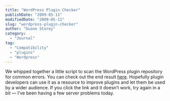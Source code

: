 ```yaml
---
title: "WordPress Plugin Checker"
publishDate: "2009-05-11"
modifiedDate: "2009-05-11"
slug: "wordpress-plugin-checker"
author: "Duane Storey"
category:
  - "Journal"
tag:
  - "Compatibility"
  - "plugins"
  - "Wordpress"
---
```


We whipped together a little script to scan the WordPress plugin repository for common errors. You can check out the end result [here](http://plugincheck.bravenewcode.com/). Hopefully plugin developers can use it as a resource to improve plugins and let them be used by a wider audience. If you click the link and it doesn’t work, try again in a bit — I’ve been having a few server problems today.